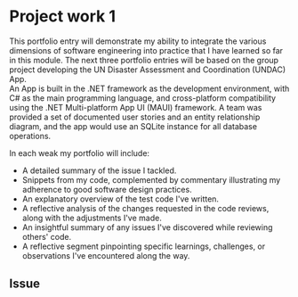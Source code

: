 # Project work 1
This portfolio entry will demonstrate my ability to integrate the various dimensions of software engineering into practice that I have learned so far in this module. The next three portfolio entries will be based on the group project developing the UN Disaster Assessment and Coordination (UNDAC) App.   
An App is built in the .NET framework as the development environment, with C# as the main programming language, and cross-platform compatibility using the .NET Multi-platform App UI (MAUI) framework.
A team was provided a set of documented user stories and an entity relationship diagram, and the app would use an SQLite instance for all database operations.

In each weak my portfolio will include:
* A detailed summary of the issue I tackled.
* Snippets from my code, complemented by commentary illustrating my adherence to good software design practices.
* An explanatory overview of the test code I've written.
* A reflective analysis of the changes requested in the code reviews, along with the adjustments I've made.
* An insightful summary of any issues I've discovered while reviewing others' code.
* A reflective segment pinpointing specific learnings, challenges, or observations I've encountered along the way.

## Issue

